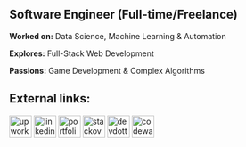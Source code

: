 ## **Software Engineer (Full-time/Freelance)**
**Worked on:** Data Science, Machine Learning & Automation

**Explores:** Full-Stack Web Development

**Passions:** Game Development & Complex Algorithms

## External links:
[<img src='https://cdn.simpleicons.org/upwork/black/white' alt='upwork' height='40'>](https://www.upwork.com/freelancers/~0134c73d8fad9c2581)     [<img src='https://cdn.simpleicons.org/linkedin/black/white' alt='linkedin' height='40'>](https://www.linkedin.com/in/allen-glenn-castillo/)     [<img src='https://cdn.simpleicons.org/googlechrome/black/white' alt='portfolio' height='40'>](https://castilloglenn.github.io/)     [<img src='https://cdn.simpleicons.org/stackoverflow/black/white' alt='stackoverflow' height='40'>](https://stackoverflow.com/users/12091931/glenn)     [<img src='https://cdn.simpleicons.org/devdotto/black/white' alt='devdotto' height='40'>](https://dev.to/castilloglenn)     [<img src='https://cdn.simpleicons.org/codewars/black/white' alt='codewars' height='40'>](https://www.codewars.com/users/castilloglenn)     
